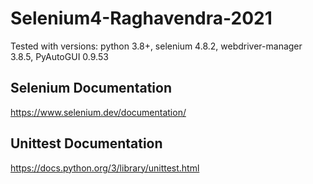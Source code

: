 # Selenium4-Raghavendra-2021

Tested with versions: python 3.8+, selenium 4.8.2, webdriver-manager 3.8.5, PyAutoGUI 0.9.53

## Selenium Documentation 

https://www.selenium.dev/documentation/

## Unittest Documentation

https://docs.python.org/3/library/unittest.html
